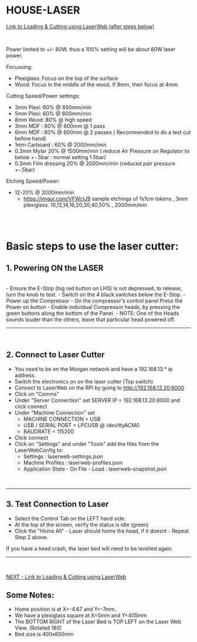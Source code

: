 
# **HOUSE-LASER** 


[Link to Loading & Cutting using LaserWeb (after steps below)](../house-laser/LaserWebConfig/Cutting%20Design.md)


<br/>

Power limited to +/- 80W. thus a 100% setting will be about 80W laser power.
	
Focussing:
* Plexiglass: Focus on the top of the surface
* Wood: Focus in the middle of the wood. If 8mm, then focus at 4mm.

Cutting Speed/Power settings:
* 3mm Plexi: 60% @ 800mm/min
* 5mm Plexi: 60% @ 600mm/min
* 8mm Wood: 80% @ high speed 
* 3mm MDF : 80% @ 800mm @ 1 pass
* 6mm MDF : 80% @ 600mm @ 2 passes ( Recommended to do a test cut before hand)
* 1mm Carboard : 60% @ 2000mm/min
* 0.3mm Mylar 20% @ 1500mm/min ( reduce Air Pressure on Regulator to below +-.5bar : normal setting 1.5bar)
* 0.3mm Film dressing 20% @ 2000mm/min (reduced pair pressure +-.5bar) 


Etching Speed/Power:
* 12-20% @ 2000mm/min
  * https://imgur.com/VFWctJ9 sample etchings of 1x1cm tokens , 3mm plexiglass. 10,12,14,16,20,30,40,50% , 2000mm/min

<br/>
<br/>


# Basic steps to use the laser cutter:



**1. Powering ON the LASER**	
---------------------------------
<br>
- Ensure the E-Stop (big red button on LHS) is not depressed, to release, turn the knob to test.
- Switch on the 4 black switches below the E-Stop.
- Power up the Compressor 
	- On the compressor's control panel Press the Power on button 
	- Enable individual Compressor heads, by pressing the green buttons along the bottom of the Panel.
	- NOTE: One of the Heads sounds louder than the others, leave that particular head powered off. 

----
<br/>

**2. Connect to Laser Cutter**
-----


- You need to be on the Morgan network and have a 192.168.13.* ip address.
- Switch the electronics on on the laser cutter (Top switch)
- Connect to LaserWeb on the RPi by going to http://192.168.13.20:8000
- Click on "Comms"
- Under "Server Connection" set SERVER IP = 192.168.13.20:8000 and click connect
- Under "Machine Connection" set 
	- MACHINE CONNECTION = USB
	- USB / SERIAL PORT = LPCUSB @ /dev/ttyACM0
	- BAUDRATE = 115200
- Click connect
- Click on "Settings" and under "Tools" add the files from the LaserWebConfig to:
	- Settings : laserweb-settings.json
	- Machine Profiles : laserweb-profiles.json
	- Application State - On File - Load : laserweb-snapshot.json  
<br/>


----
  
**3. Test Connection to Laser**
--

- Select the Control Tab on the LEFT hand side.
- At the top of the screen, verify the status is idle (green)
- Click the "Home All" - Laser should home the head, if it doesnt - Repeat Step 2 above.


If you have a head crash, the laser bed will need to be levelled again. 

---
<br/>


[NEXT - Link to Loading & Cutting using LaserWeb](../house-laser/LaserWebConfig/Cutting%20Design.md)


**Some Notes:**
---------------------------
* Home position is at X=-4.67 and Y=-7mm.
* We have a plexiglass square at X=0mm and Y=405mm
* The BOTTOM RIGHT of the Laser Bed is TOP LEFT on the Laser Web View.  (Rotated 180)
* Bed size is 400x600mm

